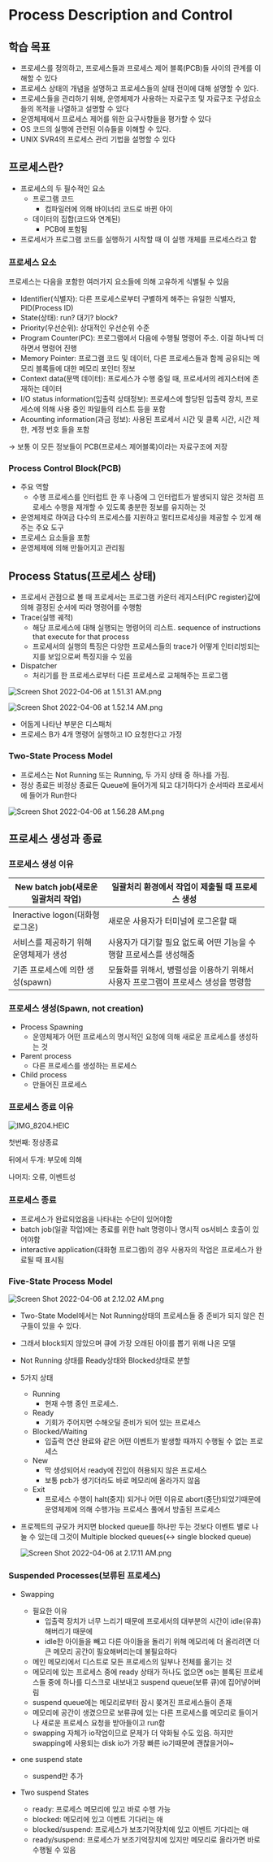 # Process Description and Control

## 학습 목표

- 프로세스를 정의하고, 프로세스들과 프로세스 제어 블록(PCB)들 사이의 관계를 이해할 수 있다
- 프로세스 상태의 개념을 설명하고 프로세스들의 살태 전이에 대해 설명할 수 있다.
- 프로세스들을 관리하기 위해, 운영체제가 사용하는 자료구조 및 자료구조 구성요소들의 목적을 나열하고 설명할 수 있다
- 운영체제에서 프로세스 제어를 위한 요구사항들을 평가할 수 있다
- OS 코드의 실행에 관련된 이슈들을 이해할 수 있다.
- UNIX SVR4의 프로세스 관리 기법을 설명할 수 있다

## 프로세스란?

- 프로세스의 두 필수적인 요소
    - 프로그램 코드
        - 컴파일러에 의해 바이너리 코드로 바뀐 아이
    - 데이터의 집합(코드와 연계된)
        - PCB에 포함됨
- 프로세서가 프로그램 코드를 실행하기 시작할 때 이 실행 개체를 프로세스라고 함

### 프로세스 요소

프로세스는 다음을 포함한 여러가지 요소들에 의해 고유하게 식별될 수 있음

- Identifier(식별자): 다른 프로세스로부터 구별하게 해주는 유일한 식별자, PID(Process ID)
- State(상태): run? 대기? block?
- Priority(우선순위): 상대적인 우선순위 수준
- Program Counter(PC): 프로그램에서 다음에 수행될 명령어 주소. 이걸 하나씩 더하면서 명령어 진행
- Memory Pointer: 프로그램 코드 및 데이터, 다른 프로세스들과 함께 공유되는 메모리 블록들에 대한 메모리 포인터 정보
- Context data(문맥 데이터): 프로세스가 수행 중일 때, 프로세서의 레지스터에 존재하는 데이터
- I/O status information(입출력 상태정보): 프로세스에 할당된 입출력 장치, 프로세스에 의해 사용 중인 파일들의 리스트 등을 포함
- Acounting information(과금 정보): 사용된 프로세서 시간 및 클록 시간, 시간 제한, 계정 번호 들을 포함

→ 보통 이 모든 정보들이 PCB(프로세스 제어블록)이라는 자료구조에 저장

### Process Control Block(PCB)

- 주요 역할
    - 수행 프로세스를 인터럽트 한 후 나중에 그 인터럽트가 발생되지 않은 것처럼 프로세스 수행을 재개할 수 있도록 충분한 정보를 유지하는 것
- 운영체제로 하여금 다수의 프로세스를 지원하고 멀티프로세싱을 제공할 수 있게 해주는 주요 도구
- 프로세스 요소들을 포함
- 운영체제에 의해 만들어지고 관리됨

## Process Status(프로세스 상태)

- 프로세서 관점으로 볼 때 프로세서는 프로그램  카운터 레지스터(PC register)값에 의해 결정된 순서에 따라 명령어를 수행함
- Trace(실행 궤적)
    - 해당 프로세스에 대해 실행되는 명령어의 리스트. sequence of instructions that execute for that process
    - 프로세서의 실행의 특징은 다양한 프로세스들의 trace가 어떻게 인터리빙되는지를 보임으로써 특징지을 수 있음
- Dispatcher
    - 처리기를 한 프로세스로부터 다른 프로세스로 교체해주는 프로그램

![Screen Shot 2022-04-06 at 1.51.31 AM.png](Process%20De%2064035/Screen_Shot_2022-04-06_at_1.51.31_AM.png)

![Screen Shot 2022-04-06 at 1.52.14 AM.png](Process%20De%2064035/Screen_Shot_2022-04-06_at_1.52.14_AM.png)

- 어둡게 나타난 부분은 디스패처
- 프로세스 B가 4개 명령어 실행하고 IO 요청한다고 가정

### Two-State Process Model

- 프로세스는 Not Running 또는 Running, 두 가지 상태 중 하나를 가짐.
- 정상 종료든 비정상 종료든 Queue에 들어가게 되고 대기하다가 순서따라 프로세서에 들어가 Run한다

![Screen Shot 2022-04-06 at 1.56.28 AM.png](Process%20De%2064035/Screen_Shot_2022-04-06_at_1.56.28_AM.png)

## 프로세스 생성과 종료

### 프로세스 생성 이유

| New batch job(새로운 일괄처리 작업) | 일괄처리 환경에서 작업이 제출될 때 프로세스 생성 |
| --- | --- |
| Ineractive logon(대화형 로그온) | 새로운 사용자가 터미널에 로그온할 때 |
| 서비스를 제공하기 위해 운영체제가 생성 | 사용자가 대기할 필요 없도록 어떤 기능을 수행할 프로세스를 생성해줌 |
| 기존 프로세스에 의한 생성(spawn) | 모듈화를 위해서, 병렬성을 이용하기 위해서 사용자 프로그램이 프로세스 생성을 명령함 |

### 프로세스 생성(Spawn, not creation)

- Process Spawning
    - 운영체제가 어떤 프로세스의 명시적인 요청에 의해 새로운 프로세스를 생성하는 것
- Parent process
    - 다른 프로세스를 생성하는 프로세스
- Child process
    - 만들어진 프로세스
    

### 프로세스 종료 이유

![IMG_8204.HEIC](Process%20De%2064035/IMG_8204.heic)

첫번째: 정상종료

뒤에서 두개: 부모에 의해

나머지: 오류, 이벤트성

### 프로세스 종료

- 프로세스가 완료되었음을 나타내는 수단이 있어야함
- batch job(일괄 작업)에는 종료를 위한 halt 명령이나 명시적 os서비스 호출이 있어야함
- interactive application(대화형 프로그램)의 경우 사용자의 작업은 프로세스가 완료될 때 표시됨

### Five-State Process Model

![Screen Shot 2022-04-06 at 2.12.02 AM.png](Process%20De%2064035/Screen_Shot_2022-04-06_at_2.12.02_AM.png)

- Two-State Model에서는 Not Running상태의 프로세스들 중 준비가 되지 않은 친구들이 있을 수 있다.
- 그래서 block되지 않았으며 큐에 가장 오래된 아이를 뽑기 위해 나온 모델
- Not Running 상태를 Ready상태와 Blocked상태로 분할
- 5가지 상태
    - Running
        - 현재 수행 중인 프로세스.
    - Ready
        - 기회가 주어지면 수해오딜 준비가 되어 있는 프로세스
    - Blocked/Waiting
        - 입출력 연산 완료와 같은 어떤 이벤트가 발생할 때까지 수행될 수 없는 프로세스
    - New
        - 막 생성되어서 ready에 진입이 허용되지 않은 프로세스
        - 보통 pcb가 생기더라도 바로 메모리에 올라가지 않음
    - Exit
        - 프로세스 수행이 halt(중지) 되거나 어떤 이유로 abort(중단)되었기때문에 운영체제에 의해 수행가능 프로세스 풀에서 방출된 프로세스
- 프로젝트의 규모가 커지면 blocked queue를 하나만 두는 것보다 이벤트 별로 나눌 수 있는데 그것이 Multiple blocked queues(↔ single blocked queue)
    
    ![Screen Shot 2022-04-06 at 2.17.11 AM.png](Process%20De%2064035/Screen_Shot_2022-04-06_at_2.17.11_AM.png)
    

### Suspended Processes(보류된 프로세스)

- Swapping
    - 필요한 이유
        - 입출력 장치가 너무 느리기 때문에 프로세서의 대부분의 시간이 idle(유휴)해버리기 때문에
        - idle한 아이들을 빼고 다른 아이들을 돌리기 위해 메모리에 더 올리려면 더 큰 메모리 공간이 필요해버리는데 불필요하다
    - 메인 메모리에서 디스트로 모든 프로세스의 일부나 전체를 옮기는 것
    - 메모리에 있는 프로세스 중에 ready 상태가 하나도 없으면 os는 블록된 프로세스들 중에 하나를 디스크로 내보내고 suspend queue(보류 큐)에 집어넣어버림
    - suspend queue에는 메모리로부터 잠시 쫒겨진 프로세스들이 존재
    - 메모리에 공간이 생겼으므로 보류큐에 있는 다른 프로세스를 메모리로 들이거나 새로운 프로세스 요청을 받아들이고 run함
    - swapping 자체가 io작업이므로 문제가 더 악화될 수도 있음.  하지만 swapping에 사용되는 disk io가 가장 빠른 io기때문에 괜찮을거야~
    
- one suspend state
    - suspend만 추가
- Two suspend States
    - ready: 프로세스 메모리에 있고 바로 수행 가능
    - blocked: 메모리에 있고 이벤트 기다리는 애
    - blocked/suspend: 프로세스가 보조기억장치에 있고 이벤트 기다리는 애
    - ready/suspend: 프로세스가 보조기억장치에 있지만 메모리로 올라가면 바로 수행될 수 있음